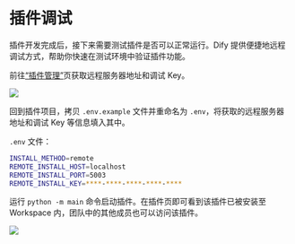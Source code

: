 # 插件调试

插件开发完成后，接下来需要测试插件是否可以正常运行。Dify 提供便捷地远程调试方式，帮助你快速在测试环境中验证插件功能。

前往[“插件管理”](https://cloud.dify.ai/plugins)页获取远程服务器地址和调试 Key。

![](https://assets-docs.dify.ai/2024/12/053415ef127f1f4d6dd85dd3ae79626a.png)

回到插件项目，拷贝 `.env.example` 文件并重命名为 `.env`，将获取的远程服务器地址和调试 Key 等信息填入其中。

`.env` 文件：

```bash
INSTALL_METHOD=remote
REMOTE_INSTALL_HOST=localhost
REMOTE_INSTALL_PORT=5003
REMOTE_INSTALL_KEY=****-****-****-****-****
```

运行 `python -m main` 命令启动插件。在插件页即可看到该插件已被安装至 Workspace 内，团队中的其他成员也可以访问该插件。

![](https://assets-docs.dify.ai/2024/12/ec26e5afc57bbfeb807719638f603807.png)
